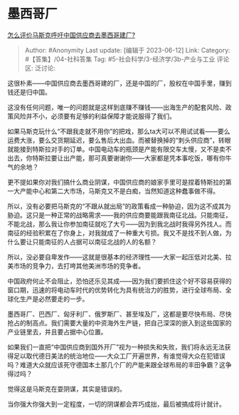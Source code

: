 # 墨西哥厂
[怎么评价马斯克呼吁中国供应商去墨西哥建厂?](https://www.zhihu.com/question/605641206/answer/3069584992)

> Author: #Anonymity
> Last update: [编辑于 2023-06-12]
> Link:
> Category: #【答集】/04-社科答集
> Tag: #5-社会科学/3-经济学/3b-产业与工业
> 评论区:
> 泛讨论:

这很朴素——中国供应商去墨西哥建的厂，还是中国的厂，股权在中国手里，赚到钱还是归中国。

这没有任何问题，唯一的问题就是这样到底赚不赚钱——出海生产的配套风险、政策风险并不小，必须要有足够的利益保障才能说服得了我们。

如果马斯克玩什么“不跟我走就不用你”的把戏，那么ta大可以不用试试看——要么运费大涨，要么交货期延迟，要么售后大出血。而被替换掉的“刺头供应商”，转眼就能接到特斯拉对手的订单。中国电动车的瓶颈是产能有限交车太慢，又不是卖不出去，你特斯拉要让出产能，那可真要谢谢你——大家都是凭本事吃饭，哪有你牛气的余地？

更不提如果你对我们搞什么商业阴谋，中国供应商的娘家手里可是捏着特斯拉的第一大产能中心和第二大市场，马斯克又不是白痴，当然知道这种蠢事做不得。

所以，没有必要把马斯克的“不跟从就出局”的政策看成一种胁迫，因为这不成其为胁迫。这只是一种正常的战略需求——我的供应商要能跟我南征北战。只能南征，不能北战，那么我让你参加南征就吃了大亏——因为到我北战时我得另外找人。而南征的经验积累在了你身上，对我就成了一种重大亏损。我又不是找不到人做，为什么要让只能南征的人占据可以南征北战的人的名额？

所以，没必要自卑发作——这就是很基本的经济理性——大家一起压低对北美、拉美市场的竞争力，去打垮其他美洲市场的竞争者。

中国政府何止不会阻止，恐怕还乐见其成——因为我们要抓住这个好不容易获得的窗口期，迅速的将电动车时代的优势转化为具有统治力的胜势，进行全球布局、全球化生产是必然要走的一步。

墨西哥厂、巴西厂、匈牙利厂、俄罗斯厂、甚至埃及厂，这都是要尽快布局、尽快抢占的制高点。我们需要大量的中资海外生产链，把自己深深的嵌入到这些国家的产业链里去，并且要占据中心位置。

如果我们一直把“中国供应商到国外开厂”视为一种损失和失败，我们将永远无法获得足以取代德日美法的统治地位——大众工厂开遍世界，有谁觉得大众在犯错误吗？难道大众就应该死守德国本土那几个厂的产能来跟全球布局的丰田争霸？这争得过吗？

觉得这是马斯克在耍阴谋，其实是错误的。

当你强大你强大到一定程度，一切的阴谋都会弄巧成拙，最后被搞成将计就计。
